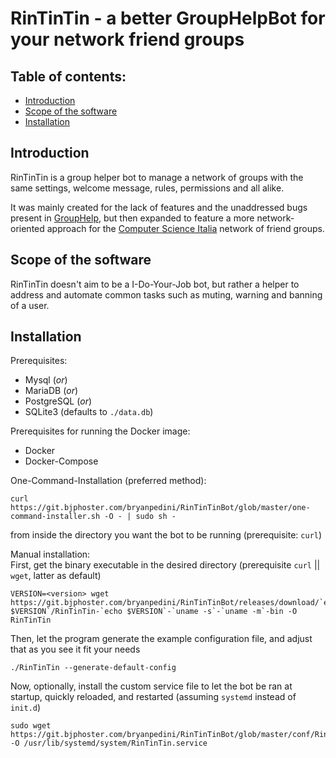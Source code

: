 # RinTinTin - a better GroupHelpBot for your network friend groups

## Table of contents:
- [Introduction](#introduction)
- [Scope of the software](#scope%20of%20the%20software)
- [Installation](#installation)



## Introduction

RinTinTin is a group helper bot to manage a network of groups with the same settings, welcome message, rules, permissions and all alike.

It was mainly created for the lack of features and the unaddressed bugs present in [GroupHelp](https://t.me/GroupHelpBot),
but then expanded to feature a more network-oriented approach for the [Computer Science Italia](https://t.me/CSItalia) network of friend groups.



## Scope of the software

RinTinTin doesn't aim to be a I-Do-Your-Job bot, but rather a helper to address and automate common tasks such as muting, warning and banning of a user.



## Installation

Prerequisites:
- Mysql (_or_)
- MariaDB (_or_)
- PostgreSQL (_or_)
- SQLite3 (defaults to `./data.db`)

Prerequisites for running the Docker image:
- Docker
- Docker-Compose

One-Command-Installation (preferred method):
```
curl https://git.bjphoster.com/bryanpedini/RinTinTinBot/glob/master/one-command-installer.sh -O - | sudo sh -
```
from inside the directory you want the bot to be running (prerequisite: `curl`)
<br>

Manual installation:<br>
First, get the binary executable in the desired directory (prerequisite `curl` || `wget`, latter as default)
```
VERSION=<version> wget https://git.bjphoster.com/bryanpedini/RinTinTinBot/releases/download/`echo $VERSION`/RinTinTin-`echo $VERSION`-`uname -s`-`uname -m`-bin -O RinTinTin
```
Then, let the program generate the example configuration file, and adjust that as you see it fit your needs
```
./RinTinTin --generate-default-config
```
Now, optionally, install the custom service file to let the bot be ran at startup, quickly reloaded, and restarted (assuming `systemd` instead of `init.d`)
```
sudo wget https://git.bjphoster.com/bryanpedini/RinTinTinBot/glob/master/conf/RinTinTin.service -O /usr/lib/systemd/system/RinTinTin.service
```
